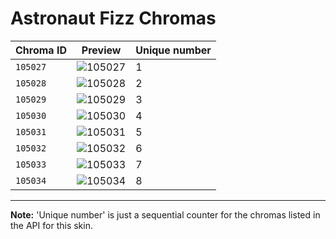 # Astronaut Fizz Chromas

| Chroma ID | Preview | Unique number |
|---|---|---|
| `105027` | ![105027](https://raw.communitydragon.org/latest/plugins/rcp-be-lol-game-data/global/default/v1/champion-chroma-images/105/105027.png) | 1 |
| `105028` | ![105028](https://raw.communitydragon.org/latest/plugins/rcp-be-lol-game-data/global/default/v1/champion-chroma-images/105/105028.png) | 2 |
| `105029` | ![105029](https://raw.communitydragon.org/latest/plugins/rcp-be-lol-game-data/global/default/v1/champion-chroma-images/105/105029.png) | 3 |
| `105030` | ![105030](https://raw.communitydragon.org/latest/plugins/rcp-be-lol-game-data/global/default/v1/champion-chroma-images/105/105030.png) | 4 |
| `105031` | ![105031](https://raw.communitydragon.org/latest/plugins/rcp-be-lol-game-data/global/default/v1/champion-chroma-images/105/105031.png) | 5 |
| `105032` | ![105032](https://raw.communitydragon.org/latest/plugins/rcp-be-lol-game-data/global/default/v1/champion-chroma-images/105/105032.png) | 6 |
| `105033` | ![105033](https://raw.communitydragon.org/latest/plugins/rcp-be-lol-game-data/global/default/v1/champion-chroma-images/105/105033.png) | 7 |
| `105034` | ![105034](https://raw.communitydragon.org/latest/plugins/rcp-be-lol-game-data/global/default/v1/champion-chroma-images/105/105034.png) | 8 |

---

**Note:** 'Unique number' is just a sequential counter for the chromas listed in the API for this skin.